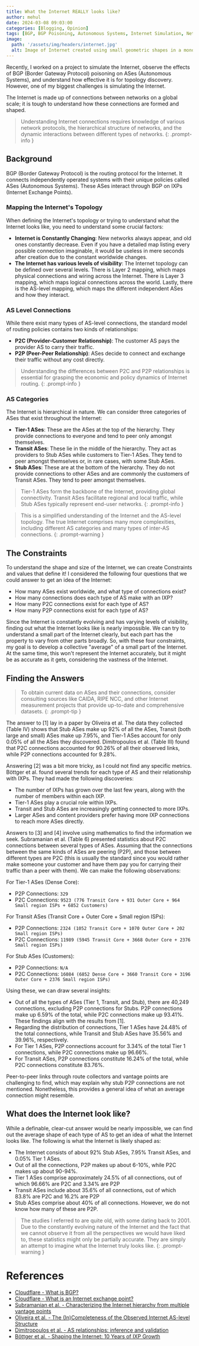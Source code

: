 ```yaml
---
title: What the Internet REALLY looks like?
author: mehul
date: 2024-03-08 09:03:00
categories: [Blogging, Opinion]
tags: [BGP, BGP Poisoning, Autonomous Systems, Internet Simulation, Network Topology, AS Level Connections, Internet Hierarchy, P2C Connections, P2P Connections, Internet Exchange Points (IXPs), Network Protocols, Internet Mapping, Tier-1 ASes, Transit ASes, Stub ASes, Internet Dynamics, Network Evolution, Internet Measurements, Internet Datasets, Cybersecurity, Network Security]
image:
  path: '/assets/img/headers/internet.jpg'
  alt: Image of Internet created using small geometric shapes in a monochrome design on a black background.
---
```

Recently, I worked on a project to simulate the Internet, observe the effects of BGP (Border Gateway Protocol) poisoning on ASes (Autonomous Systems), and understand how effective it is for topology discovery. However, one of my biggest challenges is simulating the Internet.

The Internet is made up of connections between networks on a global scale; it is tough to understand how these connections are formed and shaped.

> Understanding Internet connections requires knowledge of various network protocols, the hierarchical structure of networks, and the dynamic interactions between different types of networks.
{: .prompt-info }

## Background
BGP (Border Gateway Protocol) is the routing protocol for the Internet. It connects independently operated systems with their unique policies called ASes (Autonomous Systems). These ASes interact through BGP on IXPs (Internet Exchange Points).

### Mapping the Internet's Topology
When defining the Internet's topology or trying to understand what the Internet looks like, you need to understand some crucial factors:
- **Internet is Constantly Changing**: New networks always appear, and old ones constantly decrease. Even if you have a detailed map listing every possible connection imaginable, it would be useless in mere seconds after creation due to the constant worldwide changes.
- **The Internet has various levels of visibility**: The Internet topology can be defined over several levels. There is Layer 2 mapping, which maps physical connections and wiring across the Internet. There is Layer 3 mapping, which maps logical connections across the world. Lastly, there is the AS-level mapping, which maps the different independent ASes and how they interact.

### AS Level Connections
While there exist many types of AS-level connections, the standard model of routing policies contains two kinds of relationships:
- **P2C (Provider-Customer Relationship)**: The customer AS pays the provider AS to carry their traffic.
- **P2P (Peer-Peer Relationship)**: ASes decide to connect and exchange their traffic without any cost directly.

> Understanding the differences between P2C and P2P relationships is essential for grasping the economic and policy dynamics of Internet routing.
{: .prompt-info }

### AS Categories
The Internet is hierarchical in nature. We can consider three categories of ASes that exist throughout the Internet:
- **Tier-1 ASes**: These are the ASes at the top of the hierarchy. They provide connections to everyone and tend to peer only amongst themselves.
- **Transit ASes**: These lie in the middle of the hierarchy. They act as providers to Stub ASes while customers to Tier-1 ASes. They tend to peer amongst themselves or, in rare cases, with some Stub ASes.
- **Stub ASes**: These are at the bottom of the hierarchy. They do not provide connections to other ASes and are commonly the customers of Transit ASes. They tend to peer amongst themselves.

> Tier-1 ASes form the backbone of the Internet, providing global connectivity. Transit ASes facilitate regional and local traffic, while Stub ASes typically represent end-user networks.
{: .prompt-info }

> This is a simplified understanding of the Internet and the AS-level topology. The true Internet comprises many more complexities, including different AS categories and many types of inter-AS connections.
{: .prompt-warning }

## The Constraints
To understand the shape and size of the Internet, we can create Constraints and values that define it! I considered the following four questions that we could answer to get an idea of the Internet:
- How many ASes exist worldwide, and what type of connections exist?
- How many connections does each type of AS make with an IXP?
- How many P2C connections exist for each type of AS?
- How many P2P connections exist for each type of AS?

Since the Internet is constantly evolving and has varying levels of visibility, finding out what the Internet looks like is nearly impossible. We can try to understand a small part of the Internet clearly, but each part has the property to vary from other parts broadly. So, with these four constraints, my goal is to develop a collective "average" of a small part of the Internet. At the same time, this won't represent the Internet accurately, but it might be as accurate as it gets, considering the vastness of the Internet.

## Finding the Answers

> To obtain current data on ASes and their connections, consider consulting sources like CAIDA, RIPE NCC, and other Internet measurement projects that provide up-to-date and comprehensive datasets.
{: .prompt-tip }

The answer to [1] lay in a paper by Oliveira et al. The data they collected (Table IV) shows that Stub ASes make up 92% of all the ASes, Transit (both large and small) ASes make up 7.95%, and Tier-1 ASes account for only 0.05% of all the ASes they discovered. Dimitropoulos et al. (Table III) found that P2C connections accounted for 90.26% of all their observed links, while P2P connections accounted for 9.28%.

Answering [2] was a bit more tricky, as I could not find any specific metrics. Böttger et al. found several trends for each type of AS and their relationship with IXPs. They had made the following discoveries:
- The number of IXPs has grown over the last few years, along with the number of members within each IXP.
- Tier-1 ASes play a crucial role within IXPs.
- Transit and Stub ASes are increasingly getting connected to more IXPs.
- Larger ASes and content providers prefer having more IXP connections to reach more ASes directly.

Answers to [3] and [4] involve using mathematics to find the information we seek. Subramanian et al. (Table 6) presented statistics about P2C connections between several types of ASes. Assuming that the connections between the same kinds of ASes are peering (P2P), and those between different types are P2C (this is usually the standard since you would rather make someone your customer and have them pay you for carrying their traffic than a peer with them). We can make the following observations:

For Tier-1 ASes (Dense Core):
- P2P Connections: ``329``
- P2C Connections: ``9523 (776 Transit Core + 931 Outer Core + 964 Small region ISPs + 6852 Customers)``

For Transit ASes (Transit Core + Outer Core + Small region ISPs):
- P2P Connections: ``2324 (1052 Transit Core + 1070 Outer Core + 202 Small region ISPs)``
- P2C Connections: ``11989 (5945 Transit Core + 3668 Outer Core + 2376 Small region ISPs)``

For Stub ASes (Customers):
- P2P Connections: ``N/A``
- P2C Connections: ``16084 (6852 Dense Core + 3660 Transit Core + 3196 Outer Core + 2376 Small region ISPs)``

Using these, we can draw several insights:
- Out of all the types of ASes (Tier 1, Transit, and Stub), there are 40,249 connections, excluding P2P connections for Stubs. P2P connections make up 6.59% of the total, while P2C connections make up 93.41%. These findings align with the results from [1].
- Regarding the distribution of connections, Tier 1 ASes have 24.48% of the total connections, while Transit and Stub ASes have 35.56% and 39.96%, respectively.
- For Tier 1 ASes, P2P connections account for 3.34% of the total Tier 1 connections, while P2C connections make up 96.66%.
- For Transit ASes, P2P connections constitute 16.24% of the total, while P2C connections constitute 83.76%.

Peer-to-peer links through route collectors and vantage points are challenging to find, which may explain why stub P2P connections are not mentioned. Nonetheless, this provides a general idea of what an average connection might resemble.

## What does the Internet look like?

While a definable, clear-cut answer would be nearly impossible, we can find out the average shape of each type of AS to get an idea of what the Internet looks like. The following is what the Internet is likely shaped as:
- The Internet consists of about 92% Stub ASes, 7.95% Transit ASes, and 0.05% Tier 1 ASes.
- Out of all the connections, P2P makes up about 6-10%, while P2C makes up about 90-94%.
- Tier 1 ASes comprise approximately 24.5% of all connections, out of which 96.66% are P2C and 3.34% are P2P
- Transit ASes include about 35.6% of all connections, out of which 83.8% are P2C and 16.2% are P2P
- Stub ASes comprise about 40% of all connections. However, we do not know how many of these are P2P.

> The studies I referred to are quite old, with some dating back to 2001. Due to the constantly evolving nature of the Internet and the fact that we cannot observe it from all the perspectives we would have liked to, these statistics might only be partially accurate. They are simply an attempt to imagine what the Internet truly looks like.
{: .prompt-warning }

# References

- [Cloudflare - What is BGP?](https://www.cloudflare.com/learning/security/glossary/what-is-bgp/)
- [Cloudflare - What is an Internet exchange point?](https://www.cloudflare.com/learning/cdn/glossary/internet-exchange-point-ixp/)
- [Subramanian et al. - Characterizing the Internet hierarchy from multiple vantage points](https://ieeexplore.ieee.org/document/1019307/?arnumber=1019307)
- [Oliveira et al. - The (In)Completeness of the Observed Internet AS-level Structure](https://ieeexplore.ieee.org/abstract/document/5200324)
- [Dimitropoulos et al. - AS relationships: inference and validation](https://dl.acm.org/doi/10.1145/1198255.1198259)
- [Böttger et al. - Shaping the Internet: 10 Years of IXP Growth](https://arxiv.org/abs/1810.10963)
